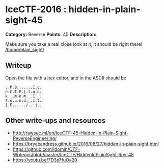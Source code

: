 # IceCTF-2016 : hidden-in-plain-sight-45

**Category:** Reverse
**Points:** 45
**Description:**

Make sure you take a real close look at it, it should be right there! [/home/plain_sight/]()

## Writeup

Open the file with a hex editor, and in the ASCII should be
```
..P.8.......I.c.
e.C.T.F.{.l.o.o.
k._.m.o.m._.I._.
f.o.u.n.d._.i.t.
}.E....../...j..
```

## Other write-ups and resources

* http://rawsec.ml/en/IceCTF-45-Hidden-in-Plain-Sight-ReverseEngineering/
* https://bryceandress.github.io/2016/08/27/hidden-in-plain-sight.html
* https://github.com/Idomin/CTF-Writeups/blob/master/IceCTF/HiddenInPlainSight-Rev-45
* https://youtu.be/7D3s7fuOa20
